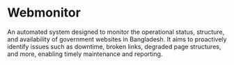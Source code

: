 # Webmonitor
 An automated system designed to monitor the operational status, structure, and availability of government websites in Bangladesh. It aims to proactively identify issues such as downtime, broken links, degraded page structures, and more, enabling timely maintenance and reporting.

